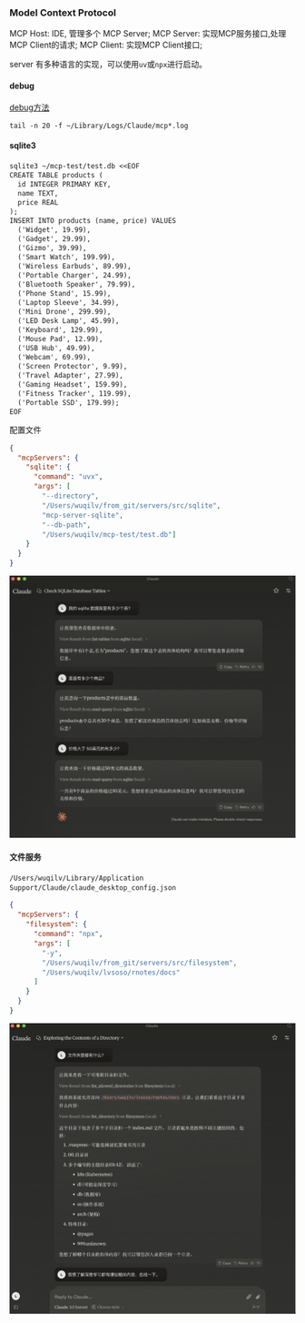 ### Model Context Protocol


MCP Host: IDE, 管理多个 MCP Server;
MCP Server: 实现MCP服务接口,处理MCP Client的请求;
MCP Client: 实现MCP Client接口;


server 有多种语言的实现，可以使用`uv`或`npx`进行启动。

#### debug

[debug方法](https://modelcontextprotocol.io/docs/tools/debugging)

```shell
tail -n 20 -f ~/Library/Logs/Claude/mcp*.log
```

#### sqlite3
```shell
sqlite3 ~/mcp-test/test.db <<EOF
CREATE TABLE products (
  id INTEGER PRIMARY KEY,
  name TEXT,
  price REAL
);
INSERT INTO products (name, price) VALUES
  ('Widget', 19.99),
  ('Gadget', 29.99),
  ('Gizmo', 39.99),
  ('Smart Watch', 199.99),
  ('Wireless Earbuds', 89.99),
  ('Portable Charger', 24.99),
  ('Bluetooth Speaker', 79.99),
  ('Phone Stand', 15.99),
  ('Laptop Sleeve', 34.99),
  ('Mini Drone', 299.99),
  ('LED Desk Lamp', 45.99),
  ('Keyboard', 129.99),
  ('Mouse Pad', 12.99),
  ('USB Hub', 49.99),
  ('Webcam', 69.99),
  ('Screen Protector', 9.99),
  ('Travel Adapter', 27.99),
  ('Gaming Headset', 159.99),
  ('Fitness Tracker', 119.99),
  ('Portable SSD', 179.99);
EOF
```

配置文件
```json
{
  "mcpServers": {
    "sqlite": {
      "command": "uvx",
      "args": [
        "--directory",
        "/Users/wuqilv/from_git/servers/src/sqlite",
        "mcp-server-sqlite",
        "--db-path",
        "/Users/wuqilv/mcp-test/test.db"]
    }
  }
}
```

![mcp-sqlite](/img/llm-mcp/mcp-sqlite.png)



#### 文件服务

`/Users/wuqilv/Library/Application Support/Claude/claude_desktop_config.json`
```json
{
  "mcpServers": {
    "filesystem": {
      "command": "npx",
      "args": [
        "-y",
        "/Users/wuqilv/from_git/servers/src/filesystem",
        "/Users/wuqilv/lvsoso/rnotes/docs"
      ]
    }
  }
}
```

![mcp-filesystem](/img/llm-mcp/mcp-filesystem.png)